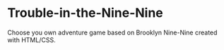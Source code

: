 # Trouble-in-the-Nine-Nine
Choose you own adventure game based on Brooklyn Nine-Nine created with HTML/CSS.
